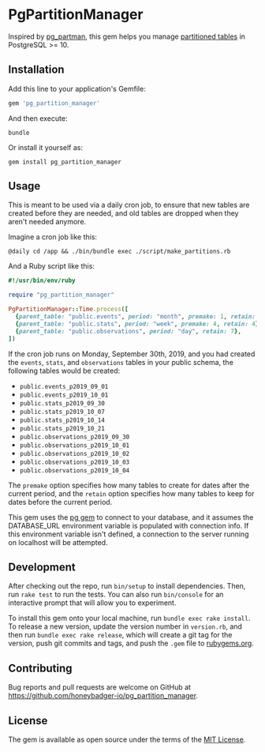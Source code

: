 # PgPartitionManager

Inspired by [pg_partman][1], this gem helps you manage [partitioned tables][2] in PostgreSQL >= 10.

## Installation

Add this line to your application's Gemfile:

```ruby
gem 'pg_partition_manager'
```

And then execute:

```shell
bundle
```

Or install it yourself as:

```shell
gem install pg_partition_manager
```

## Usage

This is meant to be used via a daily cron job, to ensure that new tables are created before they are needed, and old tables are dropped when they aren't needed anymore.

Imagine a cron job like this:

```shell
@daily cd /app && ./bin/bundle exec ./script/make_partitions.rb
```

And a Ruby script like this:

```ruby
#!/usr/bin/env/ruby

require "pg_partition_manager"

PgPartitionManager::Time.process([
  {parent_table: "public.events", period: "month", premake: 1, retain: 3},
  {parent_table: "public.stats", period: "week", premake: 4, retain: 4},
  {parent_table: "public.observations", period: "day", retain: 7},
])
```

If the cron job runs on Monday, September 30th, 2019, and you had created the `events`, `stats`, and `observations` tables in your public schema, the following tables would be created:
* `public.events_p2019_09_01`
* `public.events_p2019_10_01`
* `public.stats_p2019_09_30`
* `public.stats_p2019_10_07`
* `public.stats_p2019_10_14`
* `public.stats_p2019_10_21`
* `public.observations_p2019_09_30`
* `public.observations_p2019_10_01`
* `public.observations_p2019_10_02`
* `public.observations_p2019_10_03`
* `public.observations_p2019_10_04`

The `premake` option specifies how many tables to create for dates after the current period, and the `retain` option specifies how many tables to keep for dates before the current period.

This gem uses the [pg gem][3] to connect to your database, and it assumes the DATABASE\_URL environment variable is populated with connection info. If this environment variable isn't defined, a connection to the server running on localhost will be attempted.


## Development

After checking out the repo, run `bin/setup` to install dependencies. Then, run `rake test` to run the tests. You can also run `bin/console` for an interactive prompt that will allow you to experiment.

To install this gem onto your local machine, run `bundle exec rake install`. To release a new version, update the version number in `version.rb`, and then run `bundle exec rake release`, which will create a git tag for the version, push git commits and tags, and push the `.gem` file to [rubygems.org](https://rubygems.org).

## Contributing

Bug reports and pull requests are welcome on GitHub at https://github.com/honeybadger-io/pg_partition_manager.

## License

The gem is available as open source under the terms of the [MIT License](https://opensource.org/licenses/MIT).

[1]: https://github.com/pgpartman/pg_partman
[2]: https://www.postgresql.org/docs/current/ddl-partitioning.html
[3]: https://rubygems.org/gems/pg
